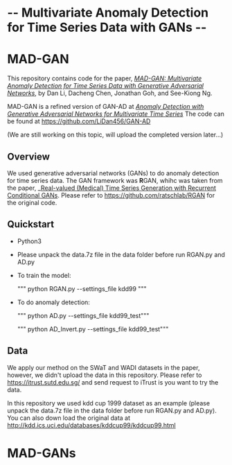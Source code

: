 # -- Multivariate Anomaly Detection for Time Series Data with GANs -- #

# MAD-GAN

This repository contains code for the paper, _[MAD-GAN: Multivariate Anomaly Detection for Time Series Data with Generative Adversarial Networks](https://arxiv.org/pdf/1901.04997.pdf)_, by Dan Li, Dacheng Chen, Jonathan Goh, and See-Kiong Ng.

MAD-GAN is a refined version of GAN-AD at _[Anomaly Detection with Generative Adversarial Networks for Multivariate Time Series](https://arxiv.org/pdf/1809.04758.pdf)_ The code can be found at https://github.com/LiDan456/GAN-AD

(We are still working on this topic, will upload the completed version later...)

## Overview

We used generative adversarial networks (GANs) to do anomaly detection for time series data.
The GAN framework was **R**GAN, whihc was taken from the paper, _[Real-valued (Medical) Time Series Generation with Recurrent Conditional GANs](https://arxiv.org/abs/1706.02633).
Please refer to https://github.com/ratschlab/RGAN for the original code.

## Quickstart

- Python3

- Please unpack the data.7z file in the data folder before run RGAN.py and AD.py

- To train the model:
  
  """ python RGAN.py --settings_file kdd99 """

- To do anomaly detection:

  """ python AD.py --settings_file kdd99_test"""
  
  """ python AD_Invert.py --settings_file kdd99_test"""

## Data

We apply our method on the SWaT and WADI datasets in the paper, however, we didn't upload the data in this repository. Please refer to https://itrust.sutd.edu.sg/ and send request to iTrust is you want to try the data.

In this repository we used kdd cup 1999 dataset as an example (please unpack the data.7z file in the data folder before run RGAN.py and AD.py). You can also down load the original data at http://kdd.ics.uci.edu/databases/kddcup99/kddcup99.html

# MAD-GANs
